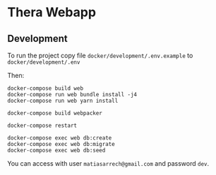 # Thera Webapp

## Development

To run the project copy file `docker/development/.env.example` to `docker/development/.env`

Then:
```
docker-compose build web
docker-compose run web bundle install -j4
docker-compose run web yarn install

docker-compose build webpacker

docker-compose restart

docker-compose exec web db:create
docker-compose exec web db:migrate
docker-compose exec web db:seed
```

You can access with user `matiasarrech@gmail.com` and password `dev`.